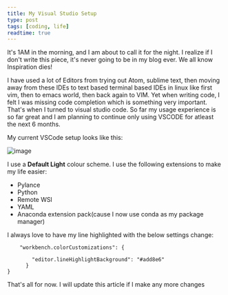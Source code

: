 ```yaml
---
title: My Visual Studio Setup 
type: post
tags: [coding, life]
readtime: true
---
```


It's 1AM in the morning, and I am about to call it for the night. I realize if I don't write this piece, it's never going 
to be in my blog ever. We all know Inspiration dies!

I have used a lot of Editors from trying out Atom, sublime text, then moving away from these IDEs to text based terminal based
IDEs in linux like first vim, then to emacs world, then back again to VIM. Yet when writing code, I felt I was missing code completion which is something
very important. That's when I turned to visual studio code. So far my usage experience is so far great and I am planning to continue only using 
VSCODE for atleast the next 6 months.

My current VSCode setup looks like this:

![image](https://user-images.githubusercontent.com/24592806/95785319-29a1fc00-0cf3-11eb-8dc3-b726e07a5bd6.png)

I use a **Default Light** colour scheme. I use the following extensions to make my life easier:

- Pylance
- Python
- Remote WSl
- YAML
- Anaconda extension pack(cause I now use conda as my package manager)

I always love to have my line highlighted with the below settings change:

```
    "workbench.colorCustomizations": {

        "editor.lineHighlightBackground": "#add8e6"
      }
}
```

That's all for now. I will update this article if I make any more changes
